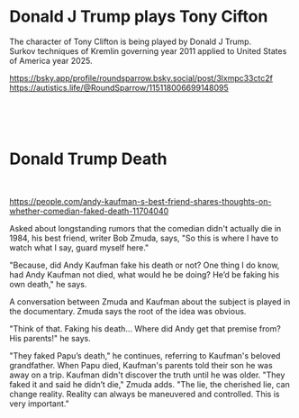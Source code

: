 # Donald J Trump plays Tony Cifton

The character of Tony Clifton is being played by Donald J Trump.   
Surkov techniques of Kremlin governing year 2011 applied to United States of America year 2025.   

https://bsky.app/profile/roundsparrow.bsky.social/post/3lxmpc33ctc2f   
https://autistics.life/@RoundSparrow/115118006699148095   

&nbsp;

&nbsp;

# Donald Trump Death

&nbsp;

https://people.com/andy-kaufman-s-best-friend-shares-thoughts-on-whether-comedian-faked-death-11704040

Asked about longstanding rumors that the comedian didn't actually die in 1984, his best friend, writer Bob Zmuda, says, "So this is where I have to watch what I say, guard myself here."

"Because, did Andy Kaufman fake his death or not? One thing I do know, had Andy Kaufman not died, what would he be doing? He’d be faking his own death," he says.

A conversation between Zmuda and Kaufman about the subject is played in the documentary. Zmuda says the root of the idea was obvious.

"Think of that. Faking his death... Where did Andy get that premise from? His parents!" he says.

"They faked Papu’s death," he continues, referring to Kaufman's beloved grandfather. When Papu died, Kaufman's parents told their son he was away on a trip. Kaufman didn't discover the truth until he was older. "They faked it and said he didn’t die," Zmuda adds. "The lie, the cherished lie, can change reality. Reality can always be maneuvered and controlled. This is very important."

